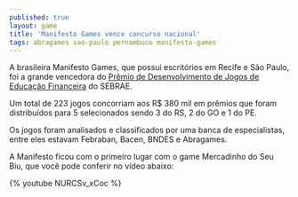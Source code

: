 ```yaml
---
published: true
layout: game
title: 'Manifesto Games vence concurso nacional'
tags: abragames sao-paulo pernambuco manifesto-games
---
```

A brasileira Manifesto Games, que possui escritórios em Recife e São Paulo, foi a grande vencedora do <a href="http://www.jogosfinanceiros.sebrae.com.br/jogos_empreendedores/index.jsf">Prêmio de Desenvolvimento de Jogos de Educação Financeira</a>
 do SEBRAE.

Um total de 223 jogos concorriam aos R$ 380 mil em prêmios que foram distribuídos para 5 selecionados sendo 3 do RS, 2 do GO e 1 do PE.

Os jogos foram analisados e classificados por uma banca de especialistas, entre eles estavam Febraban, Bacen, BNDES e Abragames.

A Manifesto ficou com o primeiro lugar com o game Mercadinho do Seu Biu, que você pode conferir no vídeo abaixo:

{% youtube NURCSv_xCoc %}
